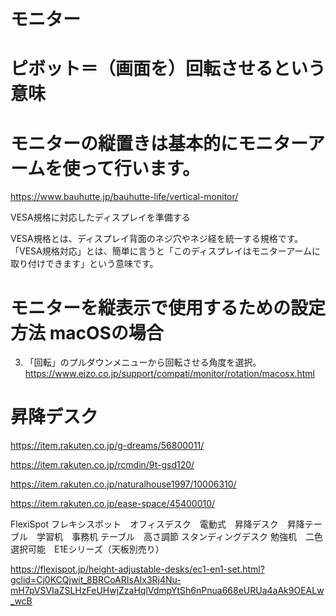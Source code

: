 # モニター
# ピボット＝（画面を）回転させるという意味

# モニターの縦置きは基本的にモニターアームを使って行います。

https://www.bauhutte.jp/bauhutte-life/vertical-monitor/

VESA規格に対応したディスプレイを準備する

VESA規格とは、ディスプレイ背面のネジ穴やネジ経を統一する規格です。「VESA規格対応」とは、簡単に言うと「このディスプレイはモニターアームに取り付けできます」という意味です。


# モニターを縦表示で使用するための設定方法 macOSの場合
3. 「回転」のプルダウンメニューから回転させる角度を選択。
https://www.eizo.co.jp/support/compati/monitor/rotation/macosx.html


# 昇降デスク
https://item.rakuten.co.jp/g-dreams/56800011/

https://item.rakuten.co.jp/rcmdin/9t-gsd120/

https://item.rakuten.co.jp/naturalhouse1997/10006310/

https://item.rakuten.co.jp/ease-space/45400010/

FlexiSpot フレキシスポット　オフィスデスク　電動式　昇降デスク　昇降テーブル　学習机　事務机 テーブル　高さ調節 スタンディングデスク 勉強机　二色選択可能　E1Eシリーズ（天板別売り） 

https://flexispot.jp/height-adjustable-desks/ec1-en1-set.html?gclid=Cj0KCQjwit_8BRCoARIsAIx3Rj4Nu-mH7pVSVIaZSLHzFeUHwjZzaHqlVdmpYtSh6nPnua668eURUa4aAk9OEALw_wcB
